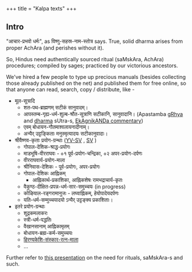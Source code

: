 +++
title = "Kalpa texts"
+++

## Intro
"आचार-प्रभवो धर्मः", as विष्णु-सहस्र-नाम-स्तोत्र says. True, solid dharma arises from proper AchAra (and perishes without it).

So, Hindus need authentically sourced ritual (saMskAra, AchAra) procedures; compiled by sages; practiced by our victorious ancestors. 

We've hired a few people to type up precious manuals (besides collecting those already published on the net) and published them for free online, so that anyone can read, search, copy / distribute, like - 

- मूल-सूत्रादि
  - शत-पथ-ब्राह्मणम् सटीकं सानुवादम्। 
  - आपस्तम्ब-गृह्य-धर्म-शुल्ब-श्रौत-सूत्राणि सटीकानि, सानुवादानि। (Apastamba [gRhya](https://vishvAsa.github.io/vedAH_yajuH/taittirIyam/sUtram/ApastambaH/gRhyam/) and [dharma](https://vishvAsa.github.io/vedAH_yajuH/taittirIyam/sUtram/ApastambaH/dharma-sUtram/) sUtra-s, [EkAgnikANDa commentary](https://vishvasa.github.io/vedAH_yajuH/taittirIyam/sUtram/ApastambaH/gRhyam/ekAgnikANDam/sarva-prastutiH/))
  - एवम् बोधायन-गौतमाश्वलायनादीनाम्। 
  - अन्यैर् उट्टङ्किताः मनुस्मृत्यादयः सटीकानुवादाः। 
- श्रीवैष्णव-कृताः प्रयोग-ग्रन्थाः ([YV-SV](https://vishvasa.github.io/vedAH_yajuH/taittirIyam/sUtram/ApastambaH/gRhyam/paddhatiH/shrIvaiShNavaH/) , [SV](https://vishvasa.github.io/AgamaH_vaiShNavaH/rAmAnuja-sampradAyaH/kriyA) )
  - गोपाल-देशिक-श्राद्ध-प्रयोगः
  - माडभूषि-वीरराघवः - ०१ पूर्व-प्रयोग-चन्द्रिका, ०२ अपर-प्रयोग-दर्पणः
  - वीरराघवार्य-प्रयोग-माला
  - श्रीनिवास-देशिकः - पूर्व-प्रयोगः, अपर-प्रयोगः
  - गोपाल-देशिकः आह्निकम्
    - आह्निकार्थ-प्रकाशिका, आह्निकशेषः रामभद्राचार्य-कृतः
  - वैकुण्ठ-दीक्षित-प्रपन्न-धर्म-सार-समुच्चयः (in progress)
  - कोऴियाल-रङ्गरामानुजः - लघ्वाह्निकम्, हेयोपादेयदर्पणः
  - यति-धर्म-सम्मुच्चयादयो ऽन्यैर् उट्टङ्क्य प्रकाशिताः।
- इतरे प्रयोग-ग्रन्थाः
  - शूद्रकमलाकरः
  - स्त्री-धर्म-पद्धतिः
  - वैखानसानाम् आह्निकामृतम्
  - बोधायन-ब्रह्म-कर्म-समुच्चयः
  - [हिरण्यकेशि-संस्कार-रत्न-माला](https://vishvasa.github.io/vedAH_yajuH/taittirIyam/sUtram/hiraNyakeshI/gRhyam/paddhatiH/saMskAraratnamAlA/) 
  - …
  

Further refer to [this presentation](https://vishvasa.github.io/kalpAntaram/dharmaH/vishvAsaH/kriyA-nishchayaH/meta-ritual/presentations/saMskAraH_kalpashcha) on the need for rituals, saMskAra-s and such. 

<div class="js_include" url="/groups/dyuganga/projects/text/proofreading/contrib_related" unfilled newLevelForH1="1" includeTitle="false"> </div>  
